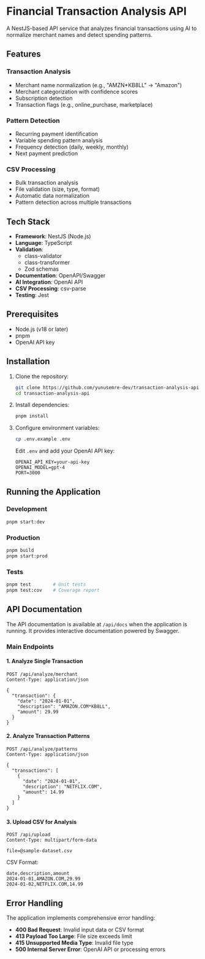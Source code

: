 # Financial Transaction Analysis API

A NestJS-based API service that analyzes financial transactions using AI to normalize merchant names and detect spending patterns.

## Features

### Transaction Analysis

- Merchant name normalization (e.g., "AMZN\*KB8LL" → "Amazon")
- Merchant categorization with confidence scores
- Subscription detection
- Transaction flags (e.g., online_purchase, marketplace)

### Pattern Detection

- Recurring payment identification
- Variable spending pattern analysis
- Frequency detection (daily, weekly, monthly)
- Next payment prediction

### CSV Processing

- Bulk transaction analysis
- File validation (size, type, format)
- Automatic data normalization
- Pattern detection across multiple transactions

## Tech Stack

- **Framework**: NestJS (Node.js)
- **Language**: TypeScript
- **Validation**:
  - class-validator
  - class-transformer
  - Zod schemas
- **Documentation**: OpenAPI/Swagger
- **AI Integration**: OpenAI API
- **CSV Processing**: csv-parse
- **Testing**: Jest

## Prerequisites

- Node.js (v18 or later)
- pnpm
- OpenAI API key

## Installation

1. Clone the repository:

   ```bash
   git clone https://github.com/yunusemre-dev/transaction-analysis-api.git
   cd transaction-analysis-api
   ```

2. Install dependencies:

   ```bash
   pnpm install
   ```

3. Configure environment variables:
   ```bash
   cp .env.example .env
   ```
   Edit `.env` and add your OpenAI API key:
   ```
   OPENAI_API_KEY=your-api-key
   OPENAI_MODEL=gpt-4
   PORT=3000
   ```

## Running the Application

### Development

```bash
pnpm start:dev
```

### Production

```bash
pnpm build
pnpm start:prod
```

### Tests

```bash
pnpm test        # Unit tests
pnpm test:cov    # Coverage report
```

## API Documentation

The API documentation is available at `/api/docs` when the application is running. It provides interactive documentation powered by Swagger.

### Main Endpoints

#### 1. Analyze Single Transaction

```http
POST /api/analyze/merchant
Content-Type: application/json

{
  "transaction": {
    "date": "2024-01-01",
    "description": "AMAZON.COM*KB8LL",
    "amount": 29.99
  }
}
```

#### 2. Analyze Transaction Patterns

```http
POST /api/analyze/patterns
Content-Type: application/json

{
  "transactions": [
    {
      "date": "2024-01-01",
      "description": "NETFLIX.COM",
      "amount": 14.99
    }
  ]
}
```

#### 3. Upload CSV for Analysis

```http
POST /api/upload
Content-Type: multipart/form-data

file=@sample-dataset.csv
```

CSV Format:

```csv
date,description,amount
2024-01-01,AMAZON.COM,29.99
2024-01-02,NETFLIX.COM,14.99
```

## Error Handling

The application implements comprehensive error handling:

- **400 Bad Request**: Invalid input data or CSV format
- **413 Payload Too Large**: File size exceeds limit
- **415 Unsupported Media Type**: Invalid file type
- **500 Internal Server Error**: OpenAI API or processing errors
